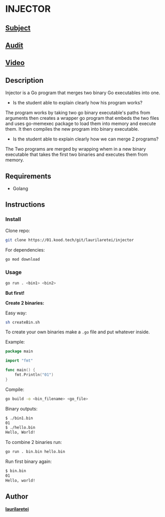 # INJECTOR

## [Subject](https://github.com/01-edu/public/tree/master/subjects/cybersecurity/injector)

## [Audit](https://github.com/01-edu/public/tree/master/subjects/cybersecurity/injector/audit)

## [Video](https://www.youtube.com/watch?v=FsxgQtywdVE)

## Description

Injector is a Go program that merges two binary Go executables into one.

- Is the student able to explain clearly how his program works?

The program works by taking two go binary executable's paths from arguments then creates a wrapper go program that embeds the two files and uses go-memexec package to load them into memory and execute them. It then compiles the new program into binary executable.

- Is the student able to explain clearly how we can merge 2 programs?

The Two programs are merged by wrapping whem in a new binary executable that takes the first two binaries and executes them from memory.

## Requirements

- Golang

## Instructions

### Install

Clone repo:

```sh
git clone https://01.kood.tech/git/laurilaretei/injector
```

For dependencies:

```sh
go mod download
```

### Usage

```sh
go run . <bin1> <bin2>
```

**But first!**

**Create 2 binaries:**

Easy way:

```sh
sh createBin.sh
```

To create your own binaries make a `.go` file and put whatever inside.

Example:

```go
package main

import "fmt"

func main() {
	fmt.Println("01")
}
```

Compile:

```sh
go build -o <bin_filename> <go_file>
```

Binary outputs:

```sh
$ ./bin1.bin
01
$ ./hello.bin
Hello, World!
```

To combine 2 binaries run:

```sh
go run . bin.bin hello.bin
```

Run first binary again:

```sh
$ bin.bin
01
Hello, world!
```

## Author

**[laurilaretei](https://01.kood.tech/git/laurilaretei)**
